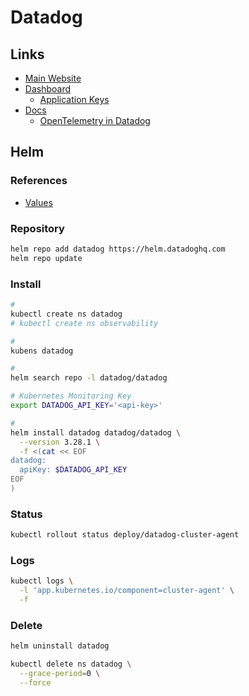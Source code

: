 # Datadog

## Links

- [Main Website](https://datadoghq.com)
- [Dashboard](https://app.datadoghq.com)
  - [Application Keys](https://app.datadoghq.com/personal-settings/application-keys)
- [Docs](https://docs.datadoghq.com)
  - [OpenTelemetry in Datadog](https://docs.datadoghq.com/opentelemetry/)

<!--
https://artifacthub.io/packages/helm/datadog/datadog-operator
https://artifacthub.io/packages/helm/datadog/datadog-crds
-->

## Helm

### References

- [Values](https://github.com/DataDog/helm-charts/tree/main/charts/datadog#values)

### Repository

```sh
helm repo add datadog https://helm.datadoghq.com
helm repo update
```

### Install

```sh
#
kubectl create ns datadog
# kubectl create ns observability

#
kubens datadog

#
helm search repo -l datadog/datadog

# Kubernetes Monitoring Key
export DATADOG_API_KEY='<api-key>'

#
helm install datadog datadog/datadog \
  --version 3.28.1 \
  -f <(cat << EOF
datadog:
  apiKey: $DATADOG_API_KEY
EOF
)
```

### Status

```sh
kubectl rollout status deploy/datadog-cluster-agent
```

### Logs

```sh
kubectl logs \
  -l 'app.kubernetes.io/component=cluster-agent' \
  -f
```

### Delete

```sh
helm uninstall datadog

kubectl delete ns datadog \
  --grace-period=0 \
  --force
```
